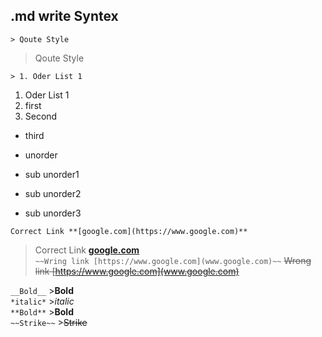 ## .md write Syntex 

`> Qoute Style`
> Qoute Style

`> 1. Oder List 1`  
1. Oder List 1
 1. first
 2. Second
   * third

* unorder
 * sub unorder1
  * sub unorder2
  * sub unorder3



`Correct Link **[google.com](https://www.google.com)**`
>Correct Link **[google.com](https://www.google.com)**  
`~~Wring link [https://www.google.com](www.google.com)~~`
>~~Wrong link [https://www.google.com](www.google.com)~~

`__Bold__` >__Bold__  
`*italic*` >*italic*  
`**Bold**` >**Bold**  
`~~Strike~~` >~~Strike~~
